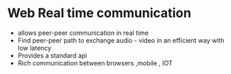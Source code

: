 
# Web Real time communication

* allows peer-peer communication in real time
* Find peer-peer path to exchange audio - video in an efficient way with low latency
* Provides a standard api
* Rich communication between browsers ,mobile , IOT